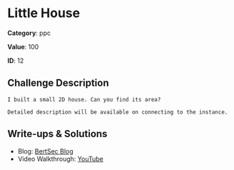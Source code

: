 # Little House
**Category**: ppc

**Value**: 100

**ID**: 12

## Challenge Description
```
I built a small 2D house. Can you find its area?

Detailed description will be available on connecting to the instance.
```

## Write-ups & Solutions
- Blog: [BertSec Blog](https://bertsec.com)
- Video Walkthrough: [YouTube](https://www.youtube.com/@BertSec)

